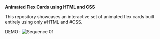 **Animated Flex Cards using HTML and CSS**

This repository showcases an interactive set of animated flex cards built entirely using only #HTML and #CSS.

DEMO :
![Sequence 01](https://github.com/pranavp-work/animated-flex-cards-html-css-only/assets/152397828/724651d4-a797-4528-89ac-9d8c2978a8ac)
